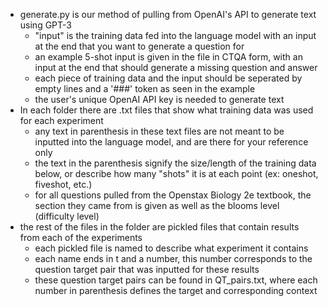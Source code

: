 - generate.py is our method of pulling from OpenAI's API to generate text using GPT-3
  - "input" is the training data fed into the language model with an input at the end that you want to generate a question for
  - an example 5-shot input is given in the file in CTQA form, with an input at the end that should generate a missing question and answer
  - each piece of training data and the input should be seperated by empty lines and a '###' token as seen in the example
  - the user's unique OpenAI API key is needed to generate text
- In each folder there are .txt files that show what training data was used for each experiment
  - any text in parenthesis in these text files are not meant to be inputted into the language model, and are there for your reference only
  - the text in the parenthesis signify the size/length of the training data below, or describe how many "shots" it is at each point (ex: oneshot, fiveshot, etc.)
  - for all questions pulled from the Openstax Biology 2e textbook, the section they came from is given as well as the blooms level (difficulty level)
- the rest of the files in the folder are pickled files that contain results from each of the experiments
  - each pickled file is named to describe what experiment it contains
  - each name ends in t and a number, this number corresponds to the question target pair that was inputted for these results
  - these question target pairs can be found in QT_pairs.txt, where each number in parenthesis defines the target and corresponding context
